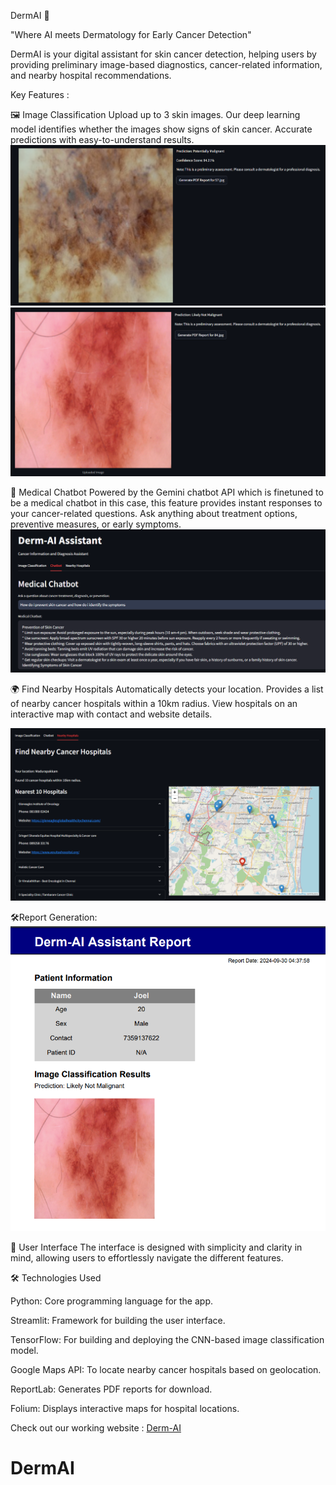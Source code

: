 DermAI 🌟

"Where AI meets Dermatology for Early Cancer Detection"

DermAI is your digital assistant for skin cancer detection, helping users by providing preliminary image-based diagnostics, cancer-related information, and nearby hospital recommendations.

Key Features :

🖼️ Image Classification
Upload up to 3 skin images.
Our deep learning model identifies whether the images show signs of skin cancer.
Accurate predictions with easy-to-understand results.
![image](Images/1.png)
![image](Images/2.png)


🤖 Medical Chatbot
Powered by the Gemini chatbot API which is finetuned to be a medical chatbot in this case, this feature provides instant responses to your cancer-related questions.
Ask anything about treatment options, preventive measures, or early symptoms.
![image](Images/3.png)



🌍 Find Nearby Hospitals
Automatically detects your location.
Provides a list of nearby cancer hospitals within a 10km radius.
View hospitals on an interactive map with contact and website details.

![image](Images/4.png)

🛠️Report Generation:       
![image](Images/5.png)


🎨 User Interface
The interface is designed with simplicity and clarity in mind, allowing users to effortlessly navigate the different features. 

🛠️ Technologies Used

Python: Core programming language for the app.

Streamlit: Framework for building the user interface.

TensorFlow: For building and deploying the CNN-based image classification model.

Google Maps API: To locate nearby cancer hospitals based on geolocation.

ReportLab: Generates PDF reports for download.

Folium: Displays interactive maps for hospital locations.


Check out our working website : [Derm-AI](https://derm-ai-medithon.streamlit.app/)

# DermAI


